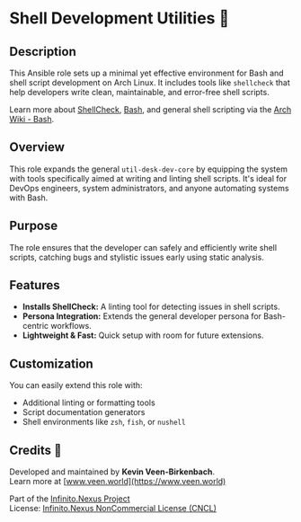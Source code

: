 # Shell Development Utilities 🐚

## Description

This Ansible role sets up a minimal yet effective environment for Bash and shell script development on Arch Linux. It includes tools like `shellcheck` that help developers write clean, maintainable, and error-free shell scripts.

Learn more about [ShellCheck](https://www.shellcheck.net/), [Bash](https://www.gnu.org/software/bash/), and general shell scripting via the [Arch Wiki - Bash](https://wiki.archlinux.org/title/Bash).

## Overview

This role expands the general `util-desk-dev-core` by equipping the system with tools specifically aimed at writing and linting shell scripts. It's ideal for DevOps engineers, system administrators, and anyone automating systems with Bash.

## Purpose

The role ensures that the developer can safely and efficiently write shell scripts, catching bugs and stylistic issues early using static analysis.

## Features

- **Installs ShellCheck:** A linting tool for detecting issues in shell scripts.
- **Persona Integration:** Extends the general developer persona for Bash-centric workflows.
- **Lightweight & Fast:** Quick setup with room for future extensions.

## Customization

You can easily extend this role with:
- Additional linting or formatting tools
- Script documentation generators
- Shell environments like `zsh`, `fish`, or `nushell`

## Credits 📝

Developed and maintained by **Kevin Veen-Birkenbach**.  
Learn more at [www.veen.world](https://www.veen.world)

Part of the [Infinito.Nexus Project](https://github.com/kevinveenbirkenbach/infinito-nexus)  
License: [Infinito.Nexus NonCommercial License (CNCL)](https://s.veen.world/cncl)